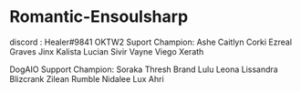 # Romantic-Ensoulsharp
discord : Healer#9841
OKTW2 Suport Champion:
Ashe
Caitlyn
Corki
Ezreal
Graves
Jinx
Kalista
Lucian
Sivir
Vayne
Viego
Xerath

DogAIO Support Champion:
Soraka
Thresh
Brand
Lulu
Leona
Lissandra
Blizcrank
Zilean
Rumble
Nidalee
Lux
Ahri
